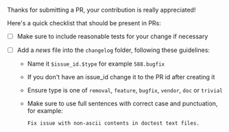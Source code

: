 Thanks for submitting a PR, your contribution is really appreciated!

Here's a quick checklist that should be present in PRs:

- [ ] Make sure to include reasonable tests for your change if necessary

- [ ] Add a *news* file into the `changelog` folder, following these guidelines:
  * Name it `$issue_id.$type` for example `588.bugfix`
  * If you don't have an issue_id change it to the PR id after creating it
  * Ensure type is one of `removal`, `feature`, `bugfix`, `vendor`, `doc` or `trivial`
  * Make sure to use full sentences with correct case and punctuation, for example:

    ```
    Fix issue with non-ascii contents in doctest text files.
    ```


